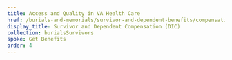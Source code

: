 ```yaml
---
title: Access and Quality in VA Health Care
href: /burials-and-memorials/survivor-and-dependent-benefits/compensation/
display_title: Survivor and Dependent Compensation (DIC)
collection: burialsSurvivors
spoke: Get Benefits
order: 4
---
```

